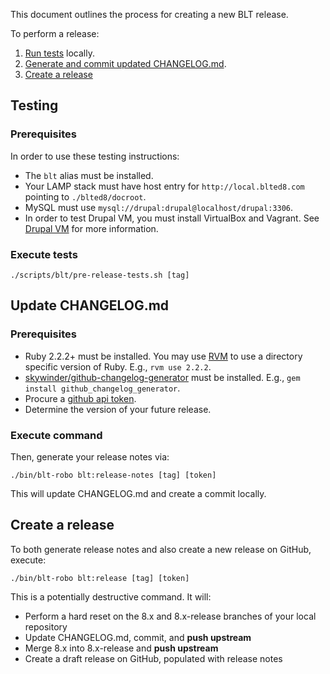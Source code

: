 This document outlines the process for creating a new BLT release.

To perform a release:

1. [Run tests](#testing) locally.
1. [Generate and commit updated CHANGELOG.md](#generate-changelogmd).
1. [Create a release](#create-a-release)

## Testing

### Prerequisites

In order to use these testing instructions:

* The `blt` alias must be installed.
* Your LAMP stack must have host entry for `http://local.blted8.com` pointing to `./blted8/docroot`.
* MySQL must use `mysql://drupal:drupal@localhost/drupal:3306`.
* In order to test Drupal VM, you must install VirtualBox and Vagrant. See [Drupal VM](https://github.com/geerlingguy/drupal-vm#quick-start-guide) for more information.

### Execute tests

    ./scripts/blt/pre-release-tests.sh [tag]
 
## Update CHANGELOG.md

### Prerequisites

* Ruby 2.2.2+ must be installed. You may use [RVM](https://rvm.io/rvm/install) to use a directory specific version of Ruby. E.g., `rvm use 2.2.2`.
* [skywinder/github-changelog-generator](https://github.com/skywinder/github-changelog-generator) must be installed. E.g., `gem install github_changelog_generator`.
* Procure a [github api token](https://github.com/skywinder/github-changelog-generator#github-token).
* Determine the version of your future release.

### Execute command

Then, generate your release notes via:

    ./bin/blt-robo blt:release-notes [tag] [token]

This will update CHANGELOG.md and create a commit locally.

## Create a release

To both generate release notes and also create a new release on GitHub, execute:

    ./bin/blt-robo blt:release [tag] [token]

This is a potentially destructive command. It will:
 
 * Perform a hard reset on the 8.x and 8.x-release branches of your local repository
 * Update CHANGELOG.md, commit, and __push upstream__
 * Merge 8.x into 8.x-release and __push upstream__
 * Create a draft release on GitHub, populated with release notes
